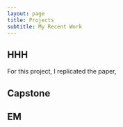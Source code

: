 ```yaml
---
layout: page
title: Projects
subtitle: My Recent Work
---
```


## HHH

For this project, I replicated the paper, 

## Capstone

## EM




